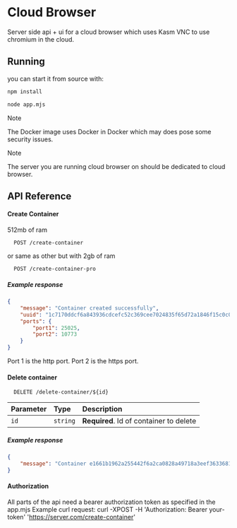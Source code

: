 

# Cloud Browser 

Server side api + ui for a cloud browser which uses Kasm VNC to use chromium in the cloud.

## Running

you can start it from source with:
```bash
npm install

node app.mjs
```

> [!NOTE]  
> The Docker image uses Docker in Docker which may does pose some security issues.

> [!NOTE]
> The server you are running cloud browser on should be dedicated to cloud browser.

## API Reference

#### Create Container

512mb of ram
```http
  POST /create-container
```
or
same as other but with 2gb of ram
```http
  POST /create-container-pro
```
##### Example response

```json
{
    "message": "Container created successfully",
    "uuid": "1c7170ddcf6a843936cdcefc52c369cee7024835f65d72a1846f15c0c0bf852a",
    "ports": {
        "port1": 25025,
        "port2": 10773
    }
}
```

Port 1 is the http port. 
Port 2 is the https port.


#### Delete container

```http
  DELETE /delete-container/${id}
```

| Parameter | Type     | Description                       |
| :-------- | :------- | :-------------------------------- |
| `id`      | `string` | **Required**. Id of container to delete |

##### Example response

```json
{
    "message": "Container e1661b1962a255442f6a2ca0828a49718a3eef363368122cdb5bbdf35d0ac75a deleted successfully"
}
```

#### Authorization

All parts of the api need a bearer authorization token as specified in the app.mjs
Example curl request:
curl -XPOST -H 'Authorization: Bearer your-token' 'https://server.com/create-container'
